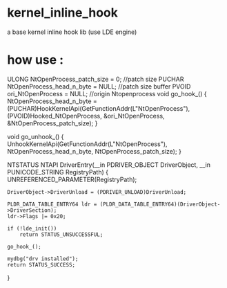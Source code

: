# kernel_inline_hook
a base kernel inline hook lib (use LDE engine)


# how use :
ULONG NtOpenProcess_patch_size = 0;	//patch size
PUCHAR NtOpenProcess_head_n_byte = NULL;	//patch size buffer
PVOID ori_NtOpenProcess = NULL;	//origin Ntopenprocess
void go_hook_()
{
	NtOpenProcess_head_n_byte = (PUCHAR)HookKernelApi(GetFunctionAddr(L"NtOpenProcess"), (PVOID)Hooked_NtOpenProcess, &ori_NtOpenProcess, &NtOpenProcess_patch_size);
}

void go_unhook_()
{
	UnhookKernelApi(GetFunctionAddr(L"NtOpenProcess"), NtOpenProcess_head_n_byte, NtOpenProcess_patch_size);
}

NTSTATUS NTAPI DriverEntry(__in PDRIVER_OBJECT DriverObject, __in PUNICODE_STRING RegistryPath)
{
	UNREFERENCED_PARAMETER(RegistryPath);

	DriverObject->DriverUnload = (PDRIVER_UNLOAD)DriverUnload;

	PLDR_DATA_TABLE_ENTRY64 ldr = (PLDR_DATA_TABLE_ENTRY64)(DriverObject->DriverSection);
	ldr->Flags |= 0x20;

	if (!lde_init())
		return STATUS_UNSUCCESSFUL;

	go_hook_();

	mydbg("drv installed");
	return STATUS_SUCCESS;
}
